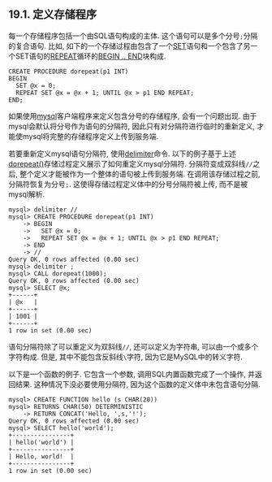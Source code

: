 
## 19.1. 定义存储程序
每一个存储程序包括一个由SQL语句构成的主体. 这个语句可以是多个分号`;`分隔的复合语句. 比如, 如下的一个存储过程由包含了一个[SET](../Chapter_13/13.07.04_SET_Syntax.md)语句和一个包含了另一个SET语句的[REPEAT](../Chapter_13/13.06.05_Flow_Control_Statements.md#13.06.05.06)循环的[BEGIN .. END](../Chapter_13/13.06.01_BEGIN...END_Compound-Statement_Syntax.md)块构成. 

    CREATE PROCEDURE dorepeat(p1 INT)
    BEGIN
      SET @x = 0;
      REPEAT SET @x = @x + 1; UNTIL @x > p1 END REPEAT;
    END;

如果使用[mysql](../Chapter_04/04.05.01_mysql—The_MySQL_Command-Line_Tool.md)客户端程序来定义包含分号的存储程序, 会有一个问题出现. 由于mysql会默认将分号作为语句的分隔符, 因此只有对分隔符进行临时的重新定义, 才能使mysql将完整的存储程序定义上传到服务端. 

若要重新定义mysql语句分隔符, 使用[delimiter]()命令. 以下的例子基于上述[dorepeat()]()存储过程定义展示了如何重定义mysql分隔符. 分隔符变成双斜线`//`之后, 整个定义才能被作为一个整体的语句被上传到服务端. 在调用该存储过程之前, 分隔符恢复为分号`;`. 这使得存储过程定义体中的分号分隔符被上传, 而不是被mysql解析.

    mysql> delimiter //
    mysql> CREATE PROCEDURE dorepeat(p1 INT)
	    -> BEGIN
	    ->   SET @x = 0;
	    ->   REPEAT SET @x = @x + 1; UNTIL @x > p1 END REPEAT;
	    -> END
	    -> //
    Query OK, 0 rows affected (0.00 sec)
    mysql> delimiter ;
    mysql> CALL dorepeat(1000);
    Query OK, 0 rows affected (0.00 sec)
    mysql> SELECT @x;
    +------+
    | @x   |
    +------+
    | 1001 |
    +------+
    1 row in set (0.00 sec)

语句分隔符除了可以重定义为双斜线`//`, 还可以定义为字符串, 可以由一个或多个字符构成. 但是, 其中不能包含反斜线`\`字符, 因为它是MySQL中的转义字符.

以下是一个函数的例子. 它包含一个参数, 调用SQL内置函数完成了一个操作, 并返回结果. 这种情况下没必要使用分隔符, 因为这个函数的定义体中未包含语句分隔. 
    
    mysql> CREATE FUNCTION hello (s CHAR(20))
    mysql> RETURNS CHAR(50) DETERMINISTIC
    	-> RETURN CONCAT('Hello, ',s,'!');
    Query OK, 0 rows affected (0.00 sec)
    mysql> SELECT hello('world');
    +----------------+
    | hello('world') |
    +----------------+
    | Hello, world!  |
    +----------------+
    1 row in set (0.00 sec)
